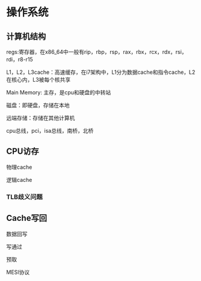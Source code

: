 # 操作系统

## 计算机结构

regs:寄存器，在x86_64中一般有rip，rbp，rsp，rax，rbx，rcx，rdx，rsi，rdi，r8-r15

L1，L2，L3cache：高速缓存，在i7架构中，L1分为数据cache和指令cache，L2在核心内，L3被每个核共享

Main Memory: 主存，是cpu和硬盘的中转站

磁盘：即硬盘，存储在本地

远端存储：存储在其他计算机

cpu总线，pci，isa总线，南桥，北桥

## CPU访存

物理cache

逻辑cache

### TLB歧义问题

## Cache写回

数据回写

写通过

预取

MESI协议

